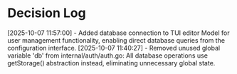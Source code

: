 # Decision Log

[2025-10-07 11:57:00] - Added database connection to TUI editor Model for user management functionality, enabling direct database queries from the configuration interface.
[2025-10-07 11:40:27] - Removed unused global variable 'db' from internal/auth/auth.go: All database operations use getStorage() abstraction instead, eliminating unnecessary global state.
